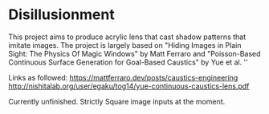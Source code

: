 # Disillusionment
This project aims to produce acrylic lens that cast shadow patterns that imitate images. The project is largely based on "Hiding Images in Plain Sight: The Physics Of Magic Windows" by Matt Ferraro and "Poisson-Based Continuous Surface Generation for Goal-Based Caustics" by Yue et al. ''

Links as followed: 
https://mattferraro.dev/posts/caustics-engineering
http://nishitalab.org/user/egaku/tog14/yue-continuous-caustics-lens.pdf

Currently unfinished. Strictly Square image inputs at the moment. 
